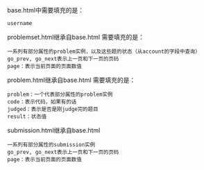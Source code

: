 base.html中需要填充的是：

    username

problemset.html继承自base.html
需要填充的是：

	一系列有部分属性的problem实例，以及这些题的状态（从account的字段中查询）
    go_prev, go_next表示上一页和下一页的页码
    page：表示当前页面的页面数值

problem.html继承自base.html
需要填充的是：

	problem：一个代表部分属性的problem实例
    code：表示代码，如果有的话
    judged：表示是否是刚judge完的题目
    result：状态值

submission.html继承自base.html

	一系列有部分属性的submission实例
    go_prev, go_next表示上一页和下一页的页码
    page：表示当前页面的页面数值


